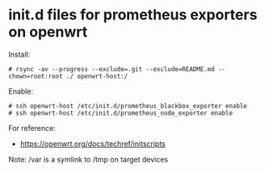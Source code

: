 # init.d files for prometheus exporters on openwrt

Install:

    # rsync -av --progress --exclude=.git --exclude=README.md --chown=root:root ./ openwrt-host:/

Enable:

    # ssh openwrt-host /etc/init.d/prometheus_blackbox_exporter enable
    # ssh openwrt-host /etc/init.d/prometheus_node_exporter enable

For reference:

- https://openwrt.org/docs/techref/initscripts

Note: /var is a symlink to /tmp on target devices